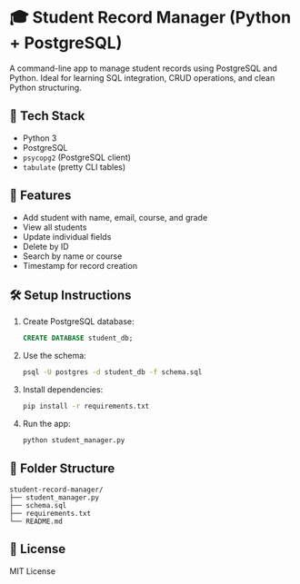 # 🎓 Student Record Manager (Python + PostgreSQL)

A command-line app to manage student records using PostgreSQL and Python. Ideal for learning SQL integration, CRUD operations, and clean Python structuring.

## 🧰 Tech Stack

- Python 3
- PostgreSQL
- `psycopg2` (PostgreSQL client)
- `tabulate` (pretty CLI tables)

## 🔧 Features

- Add student with name, email, course, and grade
- View all students
- Update individual fields
- Delete by ID
- Search by name or course
- Timestamp for record creation

## 🛠️ Setup Instructions

1. Create PostgreSQL database:
    ```sql
    CREATE DATABASE student_db;
    ```

2. Use the schema:
    ```bash
    psql -U postgres -d student_db -f schema.sql
    ```

3. Install dependencies:
    ```bash
    pip install -r requirements.txt
    ```

4. Run the app:
    ```bash
    python student_manager.py
    ```

## 📂 Folder Structure

```
student-record-manager/
├── student_manager.py
├── schema.sql
├── requirements.txt
└── README.md
```

## 📘 License

MIT License
